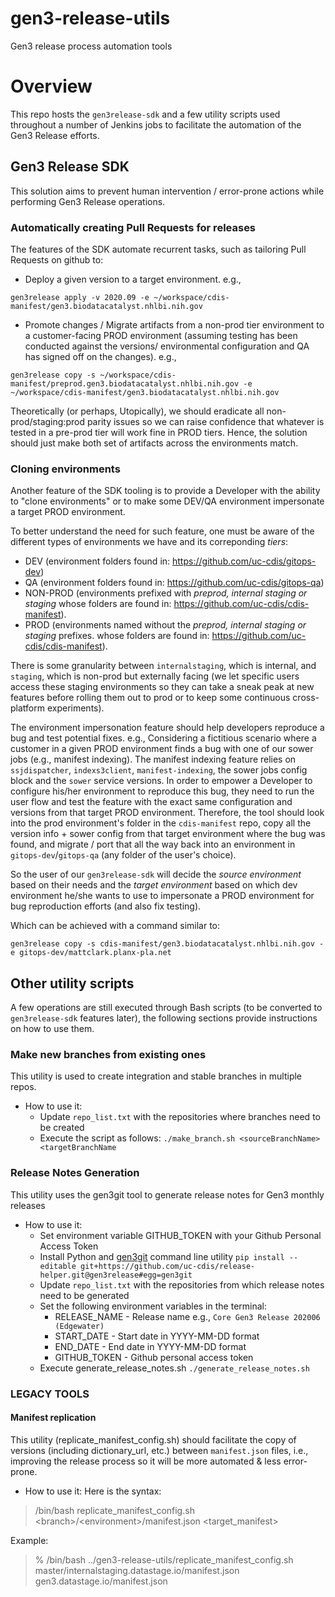 # gen3-release-utils
Gen3 release process automation tools

# Overview

This repo hosts the `gen3release-sdk` and a few utility scripts used throughout a number of Jenkins jobs to facilitate the automation of the Gen3 Release efforts.

## Gen3 Release SDK

This solution aims to prevent human intervention / error-prone actions while performing Gen3 Release operations.

### Automatically creating Pull Requests for releases

The features of the SDK automate recurrent tasks, such as tailoring Pull Requests on github to:
- Deploy a given version to a target environment.
e.g.,
```
gen3release apply -v 2020.09 -e ~/workspace/cdis-manifest/gen3.biodatacatalyst.nhlbi.nih.gov
```
- Promote changes / Migrate artifacts from a non-prod tier environment to a customer-facing PROD environment (assuming testing has been conducted against the versions/ environmental configuration and QA has signed off on the changes).
e.g.,
```
gen3release copy -s ~/workspace/cdis-manifest/preprod.gen3.biodatacatalyst.nhlbi.nih.gov -e ~/workspace/cdis-manifest/gen3.biodatacatalyst.nhlbi.nih.gov
```

Theoretically (or perhaps, Utopically), we should eradicate all non-prod/staging:prod parity issues so we can raise confidence that whatever is tested in a pre-prod tier will work fine in PROD tiers. Hence, the solution should just make both set of artifacts across the environments match.

### Cloning environments

Another feature of the SDK tooling is to provide a Developer with the ability to "clone environments" or to make some DEV/QA environment impersonate a target PROD environment.

To better understand the need for such feature, one must be aware of the different types of environments we have and its correponding _tiers_:
- DEV (environment folders found in: https://github.com/uc-cdis/gitops-dev)
- QA  (environment folders found in: https://github.com/uc-cdis/gitops-qa)
- NON-PROD (environments prefixed with _preprod, internal staging or staging_ whose folders are found in: https://github.com/uc-cdis/cdis-manifest).
- PROD (environments named without the _preprod, internal staging or staging_ prefixes. whose folders are found in: https://github.com/uc-cdis/cdis-manifest).

There is some granularity between `internalstaging`,  which is internal, and `staging`, which is non-prod but externally facing (we let specific users access these staging environments so they can take a sneak peak at new features before rolling them out to prod or to keep some continuous cross-platform experiments).

The environment impersonation feature should help developers reproduce a bug and test potential fixes. e.g., Considering a fictitious scenario where a customer in a given PROD environment finds a bug with one of our sower jobs (e.g., manifest indexing). The manifest indexing feature relies on `ssjdispatcher`, `indexs3client`, `manifest-indexing`, the sower jobs config block and the `sower` service versions. In order to empower a Developer to configure his/her environment to reproduce this bug, they need to run the user flow and test the feature with the exact same configuration and versions from that target PROD environment. Therefore, the tool should look into the prod environment's folder in the `cdis-manifest` repo, copy all the version info + sower config from that target environment where the bug was found, and migrate / port that all the way back into an environment in `gitops-dev`/`gitops-qa` (any folder of the user's choice).

So the user of our `gen3release-sdk` will decide the _source environment_ based on their needs and the _target environment_ based on which dev environment he/she wants to use to impersonate a PROD environment for bug reproduction efforts (and also fix testing).

Which can be achieved with a command similar to:
```
gen3release copy -s cdis-manifest/gen3.biodatacatalyst.nhlbi.nih.gov -e gitops-dev/mattclark.planx-pla.net
```

## Other utility scripts

A few operations are still executed through Bash scripts (to be converted to `gen3release-sdk` features later), the following sections provide instructions on how to use them.

### Make new branches from existing ones

This utility is used to create integration and stable branches in multiple repos.

- How to use it:
    - Update `repo_list.txt` with the repositories where branches need to be created
    - Execute the script as follows:
    ```./make_branch.sh <sourceBranchName> <targetBranchName```

### Release Notes Generation

This utility uses the gen3git tool to generate release notes for Gen3 monthly releases

- How to use it:
    - Set environment variable GITHUB_TOKEN with your Github Personal Access Token
    - Install Python and [gen3git](https://github.com/uc-cdis/release-helper/) command line utility
    ```pip install --editable git+https://github.com/uc-cdis/release-helper.git@gen3release#egg=gen3git```
    - Update `repo_list.txt` with the repositories from which release notes need to be generated
    - Set the following environment variables in the terminal:
        - RELEASE_NAME - Release name e.g., `Core Gen3 Release 202006 (Edgewater)`
        - START_DATE - Start date in YYYY-MM-DD format
        - END_DATE - End date in YYYY-MM-DD format
        - GITHUB_TOKEN - Github personal access token
    - Execute generate_release_notes.sh
    ```./generate_release_notes.sh```

### LEGACY TOOLS
#### Manifest replication

This utility (replicate_manifest_config.sh) should facilitate the copy of versions (including dictionary_url, etc.) between `manifest.json` files, i.e., improving the release process so it will be more automated & less error-prone.

 - How to use it:
 Here is the syntax:
 > /bin/bash replicate_manifest_config.sh &lt;branch>/&lt;environment>/manifest.json &lt;target_manifest>

 Example:
 > % /bin/bash ../gen3-release-utils/replicate_manifest_config.sh master/internalstaging.datastage.io/manifest.json gen3.datastage.io/manifest.json

